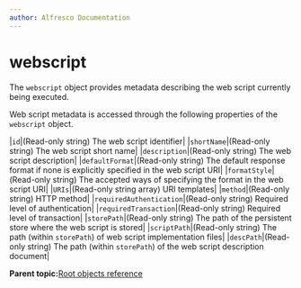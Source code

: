 ```yaml
---
author: Alfresco Documentation
---
```


# webscript

The `webscript` object provides metadata describing the web script currently being executed.

Web script metadata is accessed through the following properties of the `webscript` object.

|`id`|\(Read-only string\) The web script identifier|
|`shortName`|\(Read-only string\) The web script short name|
|`description`|\(Read-only string\) The web script description|
|`defaultFormat`|\(Read-only string\) The default response format if none is explicitly specified in the web script URI|
|`formatStyle`|\(Read-only string\) The accepted ways of specifying the format in the web script URI|
|`URIs`|\(Read-only string array\) URI templates|
|`method`|\(Read-only string\) HTTP method|
|`requiredAuthentication`|\(Read-only string\) Required level of authentication|
|`requiredTransaction`|\(Read-only string\) Required level of transaction|
|`storePath`|\(Read-only string\) The path of the persistent store where the web script is stored|
|`scriptPath`|\(Read-only string\) The path \(within `storePath`\) of web script implementation files|
|`descPath`|\(Read-only string\) The path \(within `storePath`\) of the web script description document|

**Parent topic:**[Root objects reference](../references/api-ws-root-ref.md)

